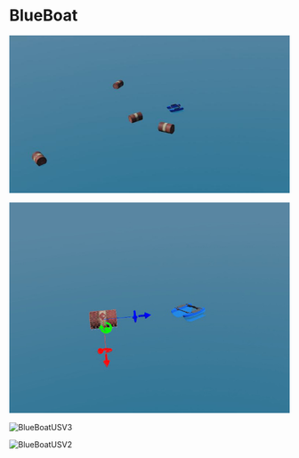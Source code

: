 # BlueBoat

![Boat](./worlds/ocean.jpg)

![BlueBoatUSV1](../../docs/assets/videos/blueboat/video1.gif)


![BlueBoatUSV3](../../docs/assets/videos/blueboat/video3.gif)

![BlueBoatUSV2](../../docs/assets/videos/blueboat/video2.gif)